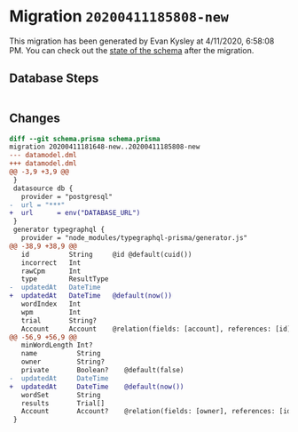 # Migration `20200411185808-new`

This migration has been generated by Evan Kysley at 4/11/2020, 6:58:08 PM.
You can check out the [state of the schema](./schema.prisma) after the migration.

## Database Steps

```sql

```

## Changes

```diff
diff --git schema.prisma schema.prisma
migration 20200411181648-new..20200411185808-new
--- datamodel.dml
+++ datamodel.dml
@@ -3,9 +3,9 @@
 }
 datasource db {
   provider = "postgresql"
-  url = "***"
+  url      = env("DATABASE_URL")
 }
 generator typegraphql {
   provider = "node_modules/typegraphql-prisma/generator.js"
@@ -38,9 +38,9 @@
   id          String     @id @default(cuid())
   incorrect   Int
   rawCpm      Int
   type        ResultType
-  updatedAt   DateTime
+  updatedAt   DateTime   @default(now())
   wordIndex   Int
   wpm         Int
   trial       String?
   Account     Account    @relation(fields: [account], references: [id])
@@ -56,9 +56,9 @@
   minWordLength Int?
   name          String
   owner         String?
   private       Boolean?    @default(false)
-  updatedAt     DateTime
+  updatedAt     DateTime    @default(now())
   wordSet       String
   results       Trial[]
   Account       Account?    @relation(fields: [owner], references: [id])
 }
```


